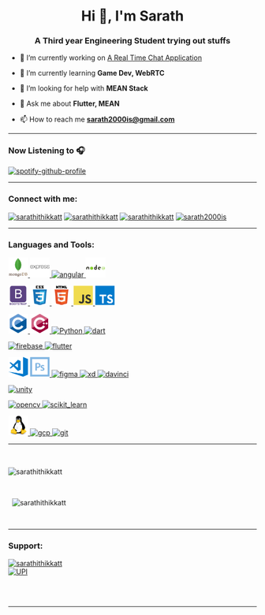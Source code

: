 <h1 align="center">Hi 👋, I'm Sarath</h1>
<h3 align="center">A Third year Engineering Student trying out stuffs</h3>

- 🔭 I’m currently working on [A Real Time Chat Application](https://github.com/sarathithikkatt/Real-time-Chat-Web-Application)

- 🌱 I’m currently learning **Game Dev, WebRTC**

- 🤝 I’m looking for help with **MEAN Stack**

- 💬 Ask me about **Flutter, MEAN**

- 📫 How to reach me **sarath2000is@gmail.com**
  
---
### Now Listening to 🎧
[![spotify-github-profile](https://spotify-github-profile.vercel.app/api/view?uid=31obu72xbn5aajxqixcjmo7gyr4m&cover_image=true&theme=novatorem)](https://spotify-github-profile.vercel.app/api/view?uid=31obu72xbn5aajxqixcjmo7gyr4m&redirect=true)

---

<h3 align="left">Connect with me:</h3>
<p align="left">
<a href="https://linkedin.com/in/sarathithikkatt" target="blank"><img align="center" src="https://raw.githubusercontent.com/rahuldkjain/github-profile-readme-generator/master/src/images/icons/Social/linked-in-alt.svg" alt="sarathithikkatt" height="30" width="40" /></a>
<a href="https://fb.com/sarathithikkatt" target="blank"><img align="center" src="https://raw.githubusercontent.com/rahuldkjain/github-profile-readme-generator/master/src/images/icons/Social/facebook.svg" alt="sarathithikkatt" height="30" width="40" /></a>
<a href="https://instagram.com/sarathithikkatt" target="blank"><img align="center" src="https://raw.githubusercontent.com/rahuldkjain/github-profile-readme-generator/master/src/images/icons/Social/instagram.svg" alt="sarathithikkatt" height="30" width="40" /></a>
<a href="https://www.hackerrank.com/sarath2000is" target="blank"><img align="center" src="https://raw.githubusercontent.com/rahuldkjain/github-profile-readme-generator/master/src/images/icons/Social/hackerrank.svg" alt="sarath2000is" height="30" width="40" /></a>
</p>

---

<h3 align="left">Languages and Tools:</h3>
<p align="left">
<!-- MEAN -->
<a href="https://www.mongodb.com/" target="_blank"> <img src="https://raw.githubusercontent.com/devicons/devicon/master/icons/mongodb/mongodb-original-wordmark.svg" alt="mongodb" width="40" height="40"/> </a> 
<a href="https://expressjs.com" target="_blank"> <img src="https://raw.githubusercontent.com/devicons/devicon/master/icons/express/express-original-wordmark.svg" alt="express" width="40" height="40"/> </a> 
<a href="https://angular.io" target="_blank"> <img src="https://angular.io/assets/images/logos/angular/angular.svg" alt="angular" width="40" height="40"/> </a>
<a href="https://nodejs.org" target="_blank"> <img src="https://raw.githubusercontent.com/devicons/devicon/master/icons/nodejs/nodejs-original-wordmark.svg" alt="nodejs" width="40" height="40"/> </a>

<!-- WEB -->
<a href="https://getbootstrap.com" target="_blank"> <img src="https://raw.githubusercontent.com/devicons/devicon/master/icons/bootstrap/bootstrap-plain-wordmark.svg" alt="bootstrap" width="40" height="40"/> </a> 
<a href="https://www.w3schools.com/css/" target="_blank"> <img src="https://raw.githubusercontent.com/devicons/devicon/master/icons/css3/css3-original-wordmark.svg" alt="css3" width="40" height="40"/> </a> 
<a href="https://www.w3.org/html/" target="_blank"> <img src="https://raw.githubusercontent.com/devicons/devicon/master/icons/html5/html5-original-wordmark.svg" alt="html5" width="40" height="40"/> </a> 
<a href="https://developer.mozilla.org/en-US/docs/Web/JavaScript" target="_blank"> <img src="https://raw.githubusercontent.com/devicons/devicon/master/icons/javascript/javascript-original.svg" alt="javascript" width="40" height="40"/> </a> 
<a href="https://www.typescriptlang.org/" target="_blank"> <img src="https://raw.githubusercontent.com/devicons/devicon/master/icons/typescript/typescript-original.svg" alt="typescript" width="40" height="40"/> </a> 

<!-- Languages -->
<a href="https://www.cprogramming.com/" target="_blank"> <img src="https://raw.githubusercontent.com/devicons/devicon/master/icons/c/c-original.svg" alt="c" width="40" height="40"/> </a> 
<a href="https://www.w3schools.com/cpp/" target="_blank"> <img src="https://raw.githubusercontent.com/devicons/devicon/master/icons/cplusplus/cplusplus-original.svg" alt="cplusplus" width="40" height="40"/> </a> 
<a href="https://www.python.org" target="_blank"> <img alt="Python" width="40"  height="40" src="https://upload.wikimedia.org/wikipedia/commons/thumb/c/c3/Python-logo-notext.svg/768px-Python-logo-notext.svg.png"/> </a>
<a href="https://dart.dev" target="_blank"> <img src="https://www.vectorlogo.zone/logos/dartlang/dartlang-icon.svg" alt="dart" width="40" height="40"/> </a> 

<!-- Flutter -->
<a href="https://firebase.google.com/" target="_blank"> <img src="https://www.vectorlogo.zone/logos/firebase/firebase-icon.svg" alt="firebase" width="40" height="40"/> </a> 
<a href="https://flutter.dev" target="_blank"> <img src="https://www.vectorlogo.zone/logos/flutterio/flutterio-icon.svg" alt="flutter" width="40" height="40"/> </a>
<!-- Softwares or tools -->
<a href="https://code.visualstudio.com/" target="_blank"><img src="https://raw.githubusercontent.com/github/explore/80688e429a7d4ef2fca1e82350fe8e3517d3494d/topics/visual-studio-code/visual-studio-code.png" alt="vscode" width="40" height="40"/></a> 
<a href="https://www.photoshop.com/en" target="_blank"> <img src="https://raw.githubusercontent.com/devicons/devicon/master/icons/photoshop/photoshop-line.svg" alt="photoshop" width="40" height="40"/> </a> 
<a href="https://www.figma.com/" target="_blank"> <img src="https://www.vectorlogo.zone/logos/figma/figma-icon.svg" alt="figma" width="40" height="40"/> </a> 
<a href="https://www.adobe.com/products/xd.html" target="_blank"> <img src="https://cdn.worldvectorlogo.com/logos/adobe-xd.svg" alt="xd" width="40" height="40"/> </a> 
<a href="https://www.blackmagicdesign.com/in/products/davinciresolve/" target="_blank"> <img src="https://upload.wikimedia.org/wikipedia/en/d/dc/DaVinci_Resolve_Logo.png" alt="davinci" width="40" height="40"/> </a> 
</p>

<a href="https://unity.com/" target="_blank"> <img src="https://www.vectorlogo.zone/logos/unity3d/unity3d-icon.svg" alt="unity" width="40" height="40"/> </a>

<!-- Ai related stuff -->
 <a href="https://opencv.org/" target="_blank"> <img src="https://www.vectorlogo.zone/logos/opencv/opencv-icon.svg" alt="opencv" width="40" height="40"/> </a> 
 <a href="https://scikit-learn.org/" target="_blank"> <img src="https://upload.wikimedia.org/wikipedia/commons/0/05/Scikit_learn_logo_small.svg" alt="scikit_learn" width="40" height="40"/> </a> 

<!-- Other -->
<a href="https://www.linux.org/" target="_blank"> <img src="https://raw.githubusercontent.com/devicons/devicon/master/icons/linux/linux-original.svg" alt="linux" width="40" height="40"/> </a>
<a href="https://cloud.google.com" target="_blank"> <img src="https://www.vectorlogo.zone/logos/google_cloud/google_cloud-icon.svg" alt="gcp" width="40" height="40"/> </a> 
<a href="https://git-scm.com/" target="_blank"> <img src="https://www.vectorlogo.zone/logos/git-scm/git-scm-icon.svg" alt="git" width="40" height="40"/> </a> 

---
<br>
<p><img align="center" src="https://github-readme-stats.vercel.app/api/top-langs?username=sarathithikkatt&show_icons=true&theme=dark&locale=en&layout=compact" alt="sarathithikkatt" /></p>

<br>
<p>&nbsp
<img align="center" src="https://github-readme-stats.vercel.app/api?username=sarathithikkatt&show_icons=true&theme=dark&title_color=d9d9d9&text_color=dfdddd&locale=en" alt="sarathithikkatt" /></p>

<br>

---

<h3 align="left">Support:</h3>
<p>
  <a href="https://www.buymeacoffee.com/sarathithikkatt"> <img src="https://cdn.buymeacoffee.com/buttons/v2/default-yellow.png" height="50" width="210" alt="sarathithikkatt" /></a>
<br>
<a href="https://tinyurl.com/myupi" class="upi-pay1">
<img src="https://upload.wikimedia.org/wikipedia/commons/e/e1/UPI-Logo-vector.svg" height="50" width="210" alt="UPI"/>
  </a>

</p>
<br>
<br>

---
